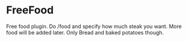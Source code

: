 # FreeFood
Free food plugin.
Do /food and specify how much steak you want. More food will be added later.
Only Bread and baked potatoes though.
